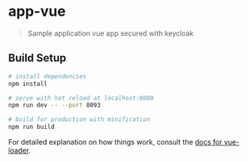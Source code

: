 # app-vue

> Sample application vue app secured with keycloak

## Build Setup

``` bash
# install dependencies
npm install

# serve with hot reload at localhost:8080
npm run dev -- --port 8093

# build for production with minification
npm run build
```

For detailed explanation on how things work, consult the [docs for vue-loader](http://vuejs.github.io/vue-loader).
